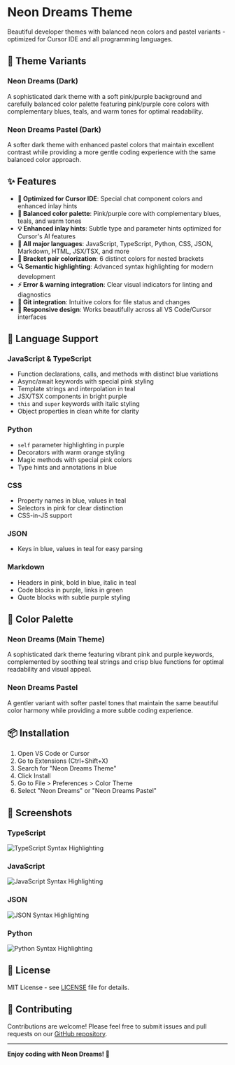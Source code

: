 # Neon Dreams Theme

Beautiful developer themes with balanced neon colors and pastel variants - optimized for Cursor IDE and all programming languages.

## 🎨 Theme Variants

### Neon Dreams (Dark)
A sophisticated dark theme with a soft pink/purple background and carefully balanced color palette featuring pink/purple core colors with complementary blues, teals, and warm tones for optimal readability.

### Neon Dreams Pastel (Dark)
A softer dark theme with enhanced pastel colors that maintain excellent contrast while providing a more gentle coding experience with the same balanced color approach.

## ✨ Features

- **🎯 Optimized for Cursor IDE**: Special chat component colors and enhanced inlay hints
- **🌈 Balanced color palette**: Pink/purple core with complementary blues, teals, and warm tones
- **💡 Enhanced inlay hints**: Subtle type and parameter hints optimized for Cursor's AI features
- **🔧 All major languages**: JavaScript, TypeScript, Python, CSS, JSON, Markdown, HTML, JSX/TSX, and more
- **🌈 Bracket pair colorization**: 6 distinct colors for nested brackets
- **🔍 Semantic highlighting**: Advanced syntax highlighting for modern development
- **⚡ Error & warning integration**: Clear visual indicators for linting and diagnostics
- **🎨 Git integration**: Intuitive colors for file status and changes
- **📱 Responsive design**: Works beautifully across all VS Code/Cursor interfaces

## 🚀 Language Support

### JavaScript & TypeScript
- Function declarations, calls, and methods with distinct blue variations
- Async/await keywords with special pink styling
- Template strings and interpolation in teal
- JSX/TSX components in bright purple
- `this` and `super` keywords with italic styling
- Object properties in clean white for clarity

### Python
- `self` parameter highlighting in purple
- Decorators with warm orange styling
- Magic methods with special pink colors
- Type hints and annotations in blue

### CSS
- Property names in blue, values in teal
- Selectors in pink for clear distinction
- CSS-in-JS support

### JSON
- Keys in blue, values in teal for easy parsing

### Markdown
- Headers in pink, bold in blue, italic in teal
- Code blocks in purple, links in green
- Quote blocks with subtle purple styling

## 🎨 Color Palette

### Neon Dreams (Main Theme)
A sophisticated dark theme featuring vibrant pink and purple keywords, complemented by soothing teal strings and crisp blue functions for optimal readability and visual appeal.

### Neon Dreams Pastel
A gentler variant with softer pastel tones that maintain the same beautiful color harmony while providing a more subtle coding experience.

## 📦 Installation

1. Open VS Code or Cursor
2. Go to Extensions (Ctrl+Shift+X)
3. Search for "Neon Dreams Theme"
4. Click Install
5. Go to File > Preferences > Color Theme
6. Select "Neon Dreams" or "Neon Dreams Pastel"

## 📸 Screenshots

### TypeScript
![TypeScript Syntax Highlighting](https://raw.githubusercontent.com/Cursor-Themes/neon_dreams/main/screenshots/code_ts.png)

### JavaScript
![JavaScript Syntax Highlighting](https://raw.githubusercontent.com/Cursor-Themes/neon_dreams/main/screenshots/code_js.png)

### JSON
![JSON Syntax Highlighting](https://raw.githubusercontent.com/Cursor-Themes/neon_dreams/main/screenshots/code_json.png)

### Python
![Python Syntax Highlighting](https://raw.githubusercontent.com/Cursor-Themes/neon_dreams/main/screenshots/code_py.png)

## 📝 License

MIT License - see [LICENSE](LICENSE) file for details.

## 🤝 Contributing

Contributions are welcome! Please feel free to submit issues and pull requests on our [GitHub repository](https://github.com/Cursor-Themes/neon_dreams).

---

**Enjoy coding with Neon Dreams! 🌟** 